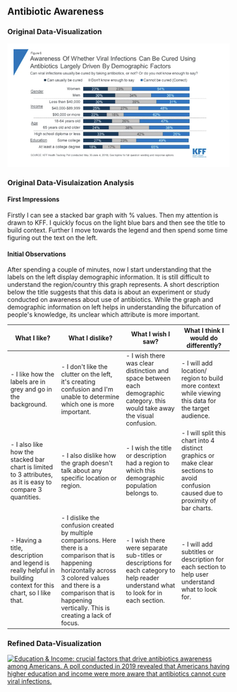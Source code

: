 ## Antibiotic Awareness  
### Original Data-Visualization  
<img src="./Antibiotics Awareness.png/" alt="Antibiotics Awareness" width="1000" />

### Original Data-Visulaization Analysis  
#### First Impressions
Firstly I can see a stacked bar graph with % values. Then my attention is drawn to KFF. I quickly focus on the light blue bars and then see the title to build context. Further I move towards the legend and then spend some time figuring out the text on the left.  

#### Initial Observations
After spending a couple of minutes, now I start understanding that the labels on the left display demographic information. It is still difficult to understand the region/country this graph represents. A short description below the title suggests that this data is about an experiment or study conducted on awareness about use of antibiotics. While the graph and demographic information on left helps in understanding the bifurcation of people's knowledge, its unclear which attribute is more important.  

| What I like?                                                                                                                                                            | What I dislike?                                                                                                                                                                                                                                 | What I wish I saw?                                                                                                                                                                                        | What I think I would do differently?                                                                                                                                                                    |
|------------------------------------------------------------------------------------------------------------------------------------------------------------------------|-------------------------------------------------------------------------------------------------------------------------------------------------------------------------------------------------------------------------------------------------|-----------------------------------------------------------------------------------------------------------------------------------------------------------------------------------------------------------|--------------------------------------------------------------------------------------------------------------------------------------------------------------------------------------------------------|
| - I like how the labels are in grey and go in the background.                                                                                                           | - I don't like the clutter on the left, it's creating confusion and I'm unable to determine which one is more important.                                                                                                                        | - I wish there was clear distinction and space between each demographic category. this would take away the visual confusion.                                                                               | - I will add location/ region to build more context while viewing this data for the target audience.                                                                                                    |
| - I also like how the stacked bar chart is limited to 3 attributes, as it is easy to compare 3 quantities.                                                              | - I also dislike how the graph doesn't talk about any specific location or region.                                                                                                                        | - I wish the title or description had a region to which this demographic population belongs to.                                                                                                           | - I will split this chart into 4 distinct graphics or make clear sections to avoid confusion caused due to proximity of bar charts.                                                                    |
| - Having a title, description and legend is really helpful in building context for this chart, so I like that.                                                          | - I dislike the confusion created by multiple comparisons. Here there is a comparison that is happening horizontally across 3 colored values and there is a comparison that is happening vertically. This is creating a lack of focus.            | - I wish there were separate sub-titles or descriptions for each category to help reader understand what to look for in each section.                                                                      | - I will add subtitles or description for each section to help user understand what to look for.                                                                                                       |





### Refined Data-Visualization
<div class='tableauPlaceholder' id='viz1726705773791' style='position: relative'>
    <noscript>
        <a href='#'>
            <img alt='Education &amp; Income: crucial factors that drive antibiotics awareness among Americans. A poll conducted in 2019 revealed that Americans having higher education and income were more aware that antibiotics cannot cure viral infections.' 
                 src='https://public.tableau.com/static/images/In/InfectionAwareness/InfectionAwareness/1_rss.png' 
                 style='border: none' />
        </a>
    </noscript>
    <object class='tableauViz' style='display:none;'>
        <param name='host_url' value='https%3A%2F%2Fpublic.tableau.com%2F' /> 
        <param name='embed_code_version' value='3' /> 
        <param name='site_root' value='' />
        <param name='name' value='InfectionAwareness&#47;InfectionAwareness' />
        <param name='tabs' value='no' />
        <param name='toolbar' value='yes' />
        <param name='static_image' value='https://public.tableau.com/static/images/In/InfectionAwareness/InfectionAwareness/1.png' />
        <param name='animate_transition' value='yes' />
        <param name='display_static_image' value='yes' />
        <param name='display_spinner' value='yes' />
        <param name='display_overlay' value='yes' />
        <param name='display_count' value='yes' />
        <param name='language' value='en-US' />
        <param name='filter' value='publish=yes' />
    </object>
</div>

<script type='text/javascript'>
    var divElement = document.getElementById('viz1726705773791');
    var vizElement = divElement.getElementsByTagName('object')[0];
    if (divElement.offsetWidth > 800) {
        vizElement.style.width = '100%';
        vizElement.style.height = '1207px';
    } else if (divElement.offsetWidth > 500) {
        vizElement.style.width = '1000px';
        vizElement.style.height = '827px';
    } else {
        vizElement.style.width = '100%';
        vizElement.style.height = '777px';
    }
    var scriptElement = document.createElement('script');
    scriptElement.src = 'https://public.tableau.com/javascripts/api/viz_v1.js';
    vizElement.parentNode.insertBefore(scriptElement, vizElement);
</script>

